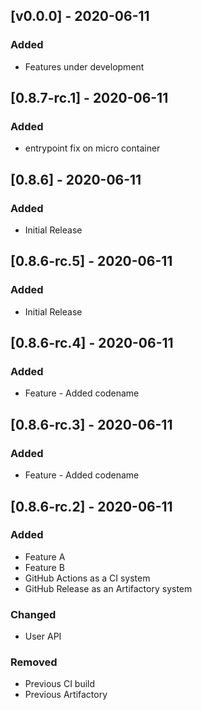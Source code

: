 ## [v0.0.0] - 2020-06-11
### Added
- Features under development

## [0.8.7-rc.1] - 2020-06-11
### Added
- entrypoint fix on micro container

## [0.8.6] - 2020-06-11
### Added
- Initial Release

## [0.8.6-rc.5] - 2020-06-11
### Added
- Initial Release

## [0.8.6-rc.4] - 2020-06-11
### Added
- Feature - Added codename

## [0.8.6-rc.3] - 2020-06-11
### Added
- Feature - Added codename

## [0.8.6-rc.2] - 2020-06-11
### Added
- Feature A
- Feature B
- GitHub Actions as a CI system
- GitHub Release as an Artifactory system

### Changed
- User API

### Removed
- Previous CI build
- Previous Artifactory
